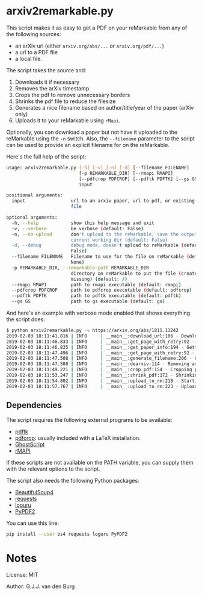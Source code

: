 # arxiv2remarkable.py

This script makes it as easy to get a PDF on your reMarkable from any of the 
following sources:

- an arXiv url (either ``arxiv.org/abs/...`` or ``arxiv.org/pdf/...``)
- a url to a PDF file
- a local file.

The script takes the source and:

1. Downloads it if necessary
2. Removes the arXiv timestamp
3. Crops the pdf to remove unnecessary borders
4. Shrinks the pdf file to reduce the filesize
5. Generates a nice filename based on author/title/year of the paper (arXiv 
   only)
6. Uploads it to your reMarkable using ``rMapi``.

Optionally, you can download a paper but not have it uploaded to the 
reMarkable using the ``-n`` switch. Also, the ``--filename`` parameter to the 
script can be used to provide an explicit filename for on the reMarkable.

Here's the full help of the script:

```bash
usage: arxiv2remarkable.py [-h] [-v] [-n] [-d] [--filename FILENAME]
                           [-p REMARKABLE_DIR] [--rmapi RMAPI]
                           [--pdfcrop PDFCROP] [--pdftk PDFTK] [--gs GS]
                           input

positional arguments:
  input                 url to an arxiv paper, url to pdf, or existing pdf
                        file

optional arguments:
  -h, --help            show this help message and exit
  -v, --verbose         be verbose (default: False)
  -n, --no-upload       don't upload to the reMarkable, save the output in
                        current working dir (default: False)
  -d, --debug           debug mode, doesn't upload to reMarkable (default:
                        False)
  --filename FILENAME   Filename to use for the file on reMarkable (default:
                        None)
  -p REMARKABLE_DIR, --remarkable-path REMARKABLE_DIR
                        directory on reMarkable to put the file (created if
                        missing) (default: /)
  --rmapi RMAPI         path to rmapi executable (default: rmapi)
  --pdfcrop PDFCROP     path to pdfcrop executable (default: pdfcrop)
  --pdftk PDFTK         path to pdftk executable (default: pdftk)
  --gs GS               path to gs executable (default: gs)
```

And here's an example with verbose mode enabled that shows everything the 
script does:
```bash
$ python arxiv2remarkable.py -v https://arxiv.org/abs/1811.11242
2019-02-03 18:11:41.816 | INFO     | __main__:download_url:106 - Downloading file at url: https://arxiv.org/pdf/1811.11242v1.pdf
2019-02-03 18:11:46.833 | INFO     | __main__:get_page_with_retry:92 - Downloading url: https://arxiv.org/pdf/1811.11242v1.pdf
2019-02-03 18:11:46.835 | INFO     | __main__:get_paper_info:194 - Getting paper info from arXiv
2019-02-03 18:11:47.496 | INFO     | __main__:get_page_with_retry:92 - Downloading url: https://arxiv.org/abs/1811.11242v1
2019-02-03 18:11:47.508 | INFO     | __main__:generate_filename:206 - Generating output filename
2019-02-03 18:11:47.508 | INFO     | __main__:dearxiv:114 - Removing arXiv timestamp
2019-02-03 18:11:49.221 | INFO     | __main__:crop_pdf:154 - Cropping pdf file
2019-02-03 18:11:53.247 | INFO     | __main__:shrink_pdf:172 - Shrinking pdf file
2019-02-03 18:11:54.802 | INFO     | __main__:upload_to_rm:218 - Starting upload to reMarkable
2019-02-03 18:11:57.767 | INFO     | __main__:upload_to_rm:223 - Upload successful.
```

## Dependencies

The script requires the following external programs to be available:

- [pdftk](https://www.pdflabs.com/tools/pdftk-the-pdf-toolkit/)
- [pdfcrop](https://ctan.org/pkg/pdfcrop?lang=en): usually included with a 
  LaTeX installation.
- [GhostScript](https://www.ghostscript.com/)
- [rMAPI](https://github.com/juruen/rmapi)

If these scripts are not available on the PATH variable, you can supply them 
with the relevant options to the script.

The script also needs the following Python packages:

- [BeautifulSoup4](https://pypi.org/project/beautifulsoup4/)
- [requests](https://pypi.org/project/requests/)
- [loguru](https://pypi.org/project/loguru/)
- [PyPDF2](https://github.com/mstamy2/PyPDF2)

You can use this line:

```bash
pip install --user bs4 requests loguru PyPDF2
```

# Notes

License: MIT

Author: G.J.J. van den Burg
